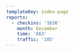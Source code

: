```yaml
---
templateKey: index-page
reports:
  - checkins: '1636'
    month: December
    time: '663'
    traffic: '105'
---
```


